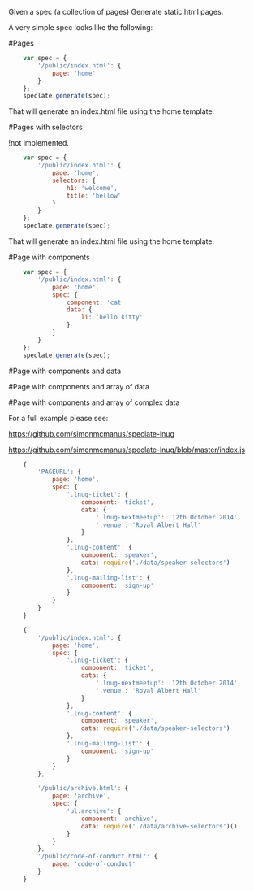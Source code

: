 Given a spec (a collection of pages) Generate static html pages.




A very simple spec looks like the following:

#Pages

```js
    var spec = {
        '/public/index.html': {
            page: 'home'
        }
    };
    speclate.generate(spec);
```

That will generate an index.html file using the home template.


#Pages with selectors


!not implemented.


```js
    var spec = {
        '/public/index.html': {
            page: 'home',
            selectors: {
                h1: 'welcome',
                title: 'hellow'
            }
        }
    };
    speclate.generate(spec);
```

That will generate an index.html file using the home template.




#Page with components




```js
    var spec = {
        '/public/index.html': {
            page: 'home',
            spec: {
                component: 'cat'
                data: {
                    li: 'hello kitty'
                }
            }
        }
    };
    speclate.generate(spec);
```

#Page with components and data



#Page with components and array of data


#Page with components and array of complex data



For a full example please see:

https://github.com/simonmcmanus/speclate-lnug

https://github.com/simonmcmanus/speclate-lnug/blob/master/index.js




```js
    {
        'PAGEURL': {
            page: 'home',
            spec: {
                '.lnug-ticket': {
                    component: 'ticket',
                    data: {
                        '.lnug-nextmeetup': '12th October 2014',
                        '.venue': 'Royal Albert Hall'
                    }
                },
                '.lnug-content': {
                    component: 'speaker',
                    data: require('./data/speaker-selectors')
                },
                '.lnug-mailing-list': {
                    component: 'sign-up'
                }
            }
        }
    }
```

```js
    {
        '/public/index.html': {
            page: 'home',
            spec: {
                '.lnug-ticket': {
                    component: 'ticket',
                    data: {
                        '.lnug-nextmeetup': '12th October 2014',
                        '.venue': 'Royal Albert Hall'
                    }
                },
                '.lnug-content': {
                    component: 'speaker',
                    data: require('./data/speaker-selectors')
                },
                '.lnug-mailing-list': {
                    component: 'sign-up'
                }
            }
        },

        '/public/archive.html': {
            page: 'archive',
            spec: {
                'ul.archive': {
                    component: 'archive',
                    data: require('./data/archive-selectors')()
                }
            }
        },
        '/public/code-of-conduct.html': {
            page: 'code-of-conduct'
        }
    }
```
